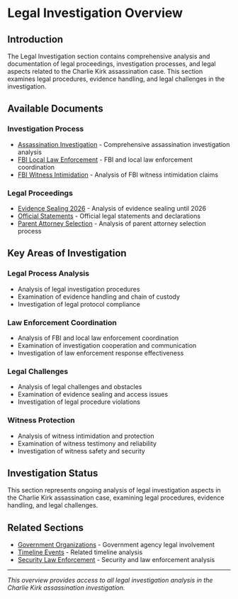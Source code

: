 # Legal Investigation Overview

## Introduction

The Legal Investigation section contains comprehensive analysis and documentation of legal proceedings, investigation processes, and legal aspects related to the Charlie Kirk assassination case. This section examines legal procedures, evidence handling, and legal challenges in the investigation.

## Available Documents

### Investigation Process
- [Assassination Investigation](assassination_investigation.md) - Comprehensive assassination investigation analysis
- [FBI Local Law Enforcement](fbi_local_law_enforcement.md) - FBI and local law enforcement coordination
- [FBI Witness Intimidation](fbi_witness_intimidation.md) - Analysis of FBI witness intimidation claims

### Legal Proceedings
- [Evidence Sealing 2026](evidence_sealing_2026.md) - Analysis of evidence sealing until 2026
- [Official Statements](official_statements.md) - Official legal statements and declarations
- [Parent Attorney Selection](parent_attorney_selection.md) - Analysis of parent attorney selection process

## Key Areas of Investigation

### Legal Process Analysis
- Analysis of legal investigation procedures
- Examination of evidence handling and chain of custody
- Investigation of legal protocol compliance

### Law Enforcement Coordination
- Analysis of FBI and local law enforcement coordination
- Examination of investigation cooperation and communication
- Investigation of law enforcement response effectiveness

### Legal Challenges
- Analysis of legal challenges and obstacles
- Examination of evidence sealing and access issues
- Investigation of legal procedure violations

### Witness Protection
- Analysis of witness intimidation and protection
- Examination of witness testimony and reliability
- Investigation of witness safety and security

## Investigation Status

This section represents ongoing analysis of legal investigation aspects in the Charlie Kirk assassination case, examining legal procedures, evidence handling, and legal challenges.

## Related Sections

- [Government Organizations](../government_organizations/overview.md) - Government agency legal involvement
- [Timeline Events](../timeline_events/overview.md) - Related timeline analysis
- [Security Law Enforcement](../security_law_enforcement/overview.md) - Security and law enforcement analysis

---

*This overview provides access to all legal investigation analysis in the Charlie Kirk assassination investigation.*